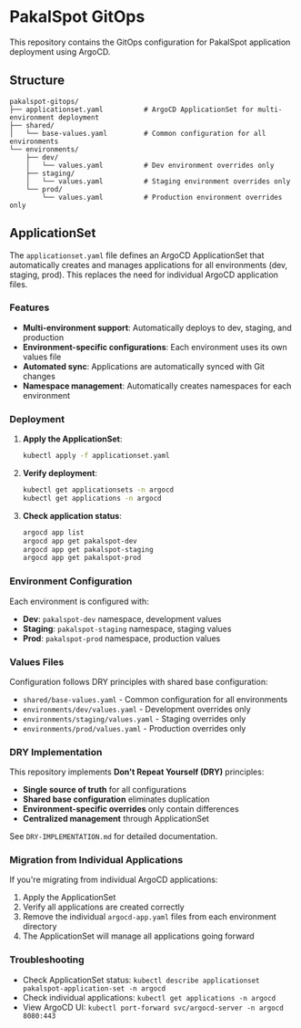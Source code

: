 # PakalSpot GitOps

This repository contains the GitOps configuration for PakalSpot application deployment using ArgoCD.

## Structure

```
pakalspot-gitops/
├── applicationset.yaml          # ArgoCD ApplicationSet for multi-environment deployment
├── shared/
│   └── base-values.yaml         # Common configuration for all environments
└── environments/
    ├── dev/
    │   └── values.yaml          # Dev environment overrides only
    ├── staging/
    │   └── values.yaml          # Staging environment overrides only
    └── prod/
        └── values.yaml          # Production environment overrides only
```

## ApplicationSet

The `applicationset.yaml` file defines an ArgoCD ApplicationSet that automatically creates and manages applications for all environments (dev, staging, prod). This replaces the need for individual ArgoCD application files.

### Features

- **Multi-environment support**: Automatically deploys to dev, staging, and production
- **Environment-specific configurations**: Each environment uses its own values file
- **Automated sync**: Applications are automatically synced with Git changes
- **Namespace management**: Automatically creates namespaces for each environment

### Deployment

1. **Apply the ApplicationSet**:
   ```bash
   kubectl apply -f applicationset.yaml
   ```

2. **Verify deployment**:
   ```bash
   kubectl get applicationsets -n argocd
   kubectl get applications -n argocd
   ```

3. **Check application status**:
   ```bash
   argocd app list
   argocd app get pakalspot-dev
   argocd app get pakalspot-staging
   argocd app get pakalspot-prod
   ```

### Environment Configuration

Each environment is configured with:

- **Dev**: `pakalspot-dev` namespace, development values
- **Staging**: `pakalspot-staging` namespace, staging values  
- **Prod**: `pakalspot-prod` namespace, production values

### Values Files

Configuration follows DRY principles with shared base configuration:
- `shared/base-values.yaml` - Common configuration for all environments
- `environments/dev/values.yaml` - Development overrides only
- `environments/staging/values.yaml` - Staging overrides only
- `environments/prod/values.yaml` - Production overrides only

### DRY Implementation

This repository implements **Don't Repeat Yourself (DRY)** principles:
- **Single source of truth** for all configurations
- **Shared base configuration** eliminates duplication
- **Environment-specific overrides** only contain differences
- **Centralized management** through ApplicationSet

See `DRY-IMPLEMENTATION.md` for detailed documentation.

### Migration from Individual Applications

If you're migrating from individual ArgoCD applications:

1. Apply the ApplicationSet
2. Verify all applications are created correctly
3. Remove the individual `argocd-app.yaml` files from each environment directory
4. The ApplicationSet will manage all applications going forward

### Troubleshooting

- Check ApplicationSet status: `kubectl describe applicationset pakalspot-application-set -n argocd`
- Check individual applications: `kubectl get applications -n argocd`
- View ArgoCD UI: `kubectl port-forward svc/argocd-server -n argocd 8080:443`
